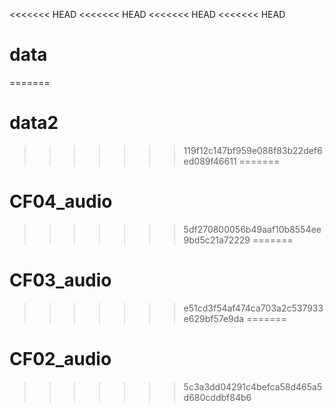 <<<<<<< HEAD
<<<<<<< HEAD
<<<<<<< HEAD
<<<<<<< HEAD
# data 
=======
# data2 
>>>>>>> 119f12c147bf959e088f83b22def6ed089f46611
=======
# CF04_audio
>>>>>>> 5df270800056b49aaf10b8554ee9bd5c21a72229
=======
# CF03_audio
>>>>>>> e51cd3f54af474ca703a2c537933e629bf57e9da
=======
# CF02_audio
>>>>>>> 5c3a3dd04291c4befca58d465a5d680cddbf84b6
